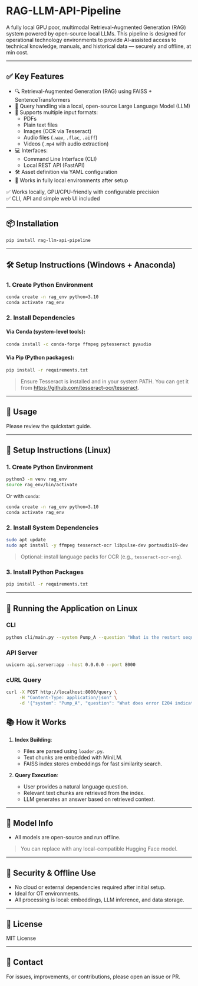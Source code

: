 # RAG-LLM-API-Pipeline

A fully  local GPU poor, multimodal Retrieval-Augmented Generation (RAG) system powered by open-source local LLMs. This pipeline is designed for operational technology environments to provide AI-assisted access to technical knowledge, manuals, and historical data — securely and offline, at min cost.

---

## ✅ Key Features

- 🔍 Retrieval-Augmented Generation (RAG) using FAISS + SentenceTransformers
- 🧠 Query handling via a local, open-source Large Language Model (LLM)
- 📄 Supports multiple input formats:
  - PDFs
  - Plain text files
  - Images (OCR via Tesseract)
  - Audio files (`.wav`, `.flac`, `.aiff`)
  - Videos (`.mp4` with audio extraction)
- 💻 Interfaces:
  - Command Line Interface (CLI)
  - Local REST API (FastAPI)
- 🛠️ Asset definition via YAML configuration
- 🔐 Works in fully local environments after setup

✅ Works locally, GPU/CPU-friendly with configurable precision  
✅ CLI, API and simple web UI included


---

## 📦 Installation

```bash
pip install rag-llm-api-pipeline

```

---

## 🛠️ Setup Instructions (Windows + Anaconda)

### 1. Create Python Environment
```bash
conda create -n rag_env python=3.10
conda activate rag_env
```

### 2. Install Dependencies
#### Via Conda (system-level tools):
```bash
conda install -c conda-forge ffmpeg pytesseract pyaudio
```

#### Via Pip (Python packages):
```bash
pip install -r requirements.txt
```

> Ensure Tesseract is installed and in your system PATH. You can get it from https://github.com/tesseract-ocr/tesseract.

---

## 🚀 Usage

Please review the quickstart guide. 

---
## 🐧 Setup Instructions (Linux)

### 1. Create Python Environment
```bash
python3 -m venv rag_env
source rag_env/bin/activate
```

Or with `conda`:
```bash
conda create -n rag_env python=3.10
conda activate rag_env
```

### 2. Install System Dependencies
```bash
sudo apt update
sudo apt install -y ffmpeg tesseract-ocr libpulse-dev portaudio19-dev
```

> Optional: install language packs for OCR (e.g., `tesseract-ocr-eng`).

### 3. Install Python Packages
```bash
pip install -r requirements.txt
```

---

## 🔁 Running the Application on Linux

### CLI
```bash
python cli/main.py --system Pump_A --question "What is the restart sequence for this machine?"
```

### API Server
```bash
uvicorn api.server:app --host 0.0.0.0 --port 8000
```

### cURL Query
```bash
curl -X POST http://localhost:8000/query \
     -H "Content-Type: application/json" \
     -d '{"system": "Pump_A", "question": "What does error E204 indicate?"}'
```

## 📚 How it Works

1. **Index Building**:
   - Files are parsed using `loader.py`.
   - Text chunks are embedded with MiniLM.
   - FAISS index stores embeddings for fast similarity search.

2. **Query Execution**:
   - User provides a natural language question.
   - Relevant text chunks are retrieved from the index.
   - LLM generates an answer based on retrieved context.

---

## 🧠 Model Info

- All models are open-source and run offline.

> You can replace with any local-compatible Hugging Face model.

---

## 🔐 Security & Offline Use

- No cloud or external dependencies required after initial setup.
- Ideal for OT environments.
- All processing is local: embeddings, LLM inference, and data storage.

---

## 📜 License

MIT License

---

## 📧 Contact

For issues, improvements, or contributions, please open an issue or PR.